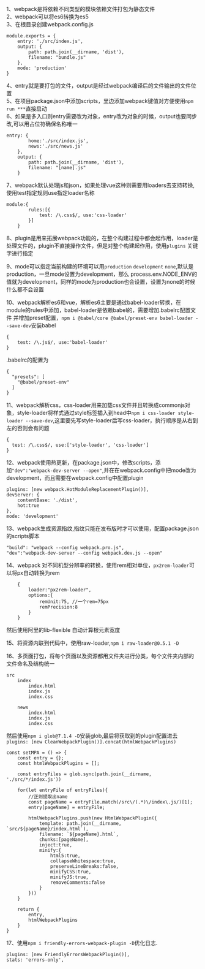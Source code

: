 1、webpack是将依赖不同类型的模块依赖文件打包为静态文件  
2、webpack可以将es6转换为es5  
3、在根目录创建webpack.config.js

    module.exports = {
        entry: './src/index.js',
        output: {
            path: path.join(__dirname, 'dist'),
            filename: "bundle.js"
        },
        mode: 'production'
    }

4、entry就是要打包的文件，output是经过webpack编译后的文件输出的文件位置  
5、在项目package.json中添加scripts，里边添加webpack键值对方便使用`npm run ***`直接启动  
6、如果是多入口则entry需要改为对象，entry改为对象的时候，output也要同步改,可以用占位符确保名称唯一

    entry: {
            home:'./src/index.js',
            news:'./src/news.js'
        },
        output: {
            path: path.join(__dirname, 'dist'),
            filename: "[name].js"
        }
7、webpack默认处理js和json，如果处理vue这种则需要用loaders去支持转换,使用test指定规则use指定loader名称

    module:{
            rules:[{
                test: /\.css$/, use:'css-loader'
            }]
        }

8、plugin是用来拓展webpack功能的，在整个构建过程中都会起作用，loader是处理文件的，plugin不直接操作文件，但是对整个构建起作用，使用`plugins`
关键字进行指定  

9、mode可以指定当前构建的环境可以用`production` `development` `none`,默认是production，一旦mode设置为development，那么
process.env.NODE_ENV的值就为development，同样的mode为production也会设置，设置为none的时候什么都不会设置  

10、webpack解析es6和vue，解析es6主要是通过babel-loader转换，在module的rules中添加，babel-loader是依赖babel的，需要增加.babelrc配置文件
并增加preset配置，`npm i @babel/core @babel/preset-env babel-loader --save-dev`安装babel

    {
        test: /\.js$/, use:'babel-loader'
    }
    
.babelrc的配置为

    {
      "presets": [
        "@babel/preset-env"
      ]
    }

11、webpack解析css，css-loader用来加载css文件并且转换成commonjs对象，style-loader将样式通过style标签插入到head中`npm i css-loader style-loader --save-dev`,这里要先写style-loader后写css-loader，执行顺序是从右到左的否则会有问题

    {
      test: /\.css$/, use:['style-loader', 'css-loader']
    }

12、webpack使用热更新，在package.json中，修改scripts，添加`"dev":"webpack-dev-server --open"`,并在在webpack.config中把mode改为
development，而且需要在webpack.config中配置plugin

    plugins: [new webpack.HotModuleReplacementPlugin()],
    devServer: {
        contentBase: './dist',
        hot:true
    },
    mode: 'development'
    
13、webpack生成资源指纹,指纹只能在发布版时才可以使用，配置package.json的scripts脚本  

    "build": "webpack --config webpack.pro.js",
    "dev":"webpack-dev-server --config webpack.dev.js --open"

14、webpack 对不同机型分辨率的转换，使用rem相对单位，`px2rem-loader`可以将px自动转换为rem

        {
            loader:"px2rem-loader",
            options:{
                remUnit:75, //一个rem=75px
                remPrecision:8
            }
        }
        
然后使用阿里的lib-flexible 自动计算根元素宽度  

15、将资源内联到代码中，使用raw-loader,`npm i raw-loader@0.5.1 -D`  

16、多页面打包，将每个页面以及资源都用文件夹进行分类，每个文件夹内部的文件命名及结构统一

    src
        index
            index.html
            index.js
            index.css

        news
            index.html
            index.js
            index.css
    
然后使用`npm i glob@7.1.4 -D`安装glob,最后将获取到的plugin配置进去`plugins: [new CleanWebpackPlugin()].concat(htmlWebpackPlugins)`

    const setMPA = () => {
        const entry = {};
        const htmlWebpackPlugins = [];

        const entryFiles = glob.sync(path.join(__dirname, './src/*/index.js'))

        for(let entryFile of entryFiles){
            //正则提取出name
            const pageName = entryFile.match(/src\/(.*)\/index\.js/)[1];
            entry[pageName] = entryFile;

            htmlWebpackPlugins.push(new HtmlWebpackPlugin({
                template: path.join(__dirname, `src/${pageName}/index.html`),
                filename: `${pageName}.html`,
                chunks:[pageName],
                inject:true,
                minify:{
                    html5:true,
                    collapseWhitespace:true,
                    preserveLineBreaks:false,
                    minifyCSS:true,
                    minifyJS:true,
                    removeComments:false
                }
            }))
        }

        return {
            entry,
            htmlWebpackPlugins
        }
    }

17、使用`npm i friendly-errors-webpack-plugin -D`优化日志.

    plugins: [new FriendlyErrorsWebpackPlugin()],
    stats: 'errors-only',
    

